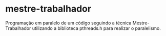 # mestre-trabalhador
Programação em paralelo de um código seguindo a técnica Mestre-Trabalhador utilizando a biblioteca pthreads.h para realizar o paralelismo.
